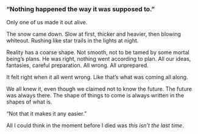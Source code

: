 ### “Nothing happened the way it was supposed to.”

Only one of us made it out alive. 

The snow came down. Slow at first, thicker and heavier, then blowing whiteout. Rushing like star trails in the lights at night.

Reality has a coarse shape. Not smooth, not to be tamed by some mortal being’s plans. He was right, nothing went according to plan. All our ideas, fantasies, careful preparation. All wrong. All unprepared. 

It felt right when it all went wrong. Like that’s what was coming all along.

We all knew it, even though we claimed not to know the future. The future was always there. The shape of things to come is always written in the shapes of what is. 

“Not that it makes it any easier.”

All I could think in the moment before I died was _this isn’t the last time_.